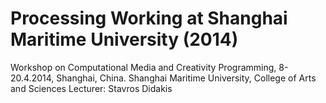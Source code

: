 # Processing Working at Shanghai Maritime University (2014)

Workshop on Computational Media and Creativity Programming, 8-20.4.2014, Shanghai, China.
Shanghai Maritime University, College of Arts and Sciences
Lecturer: Stavros Didakis
